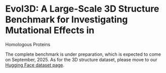 # Evol3D: A Large-Scale 3D Structure Benchmark for Investigating Mutational Effects in
Homologous Proteins

The complete benchmark is under preparation, which is expected to come on September, 2025. 
As for the 3D structure dataset, please move to our [Hugging Face dataset page](https://huggingface.co/datasets/zhiqiangzhongddu/Evol3D-Dataset). 
